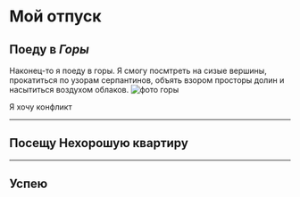 # Мой отпуск

## Поеду в *Горы*
Наконец-то я поеду в горы. Я смогу посмтреть на сизые вершины, прокатиться по узорам серпантинов, объять взором просторы долин и насытиться воздухом облаков.
![фото горы](trip.jpg)


Я хочу конфликт

---
## Посещу  **Нехорошую квартиру**

---
## Успею